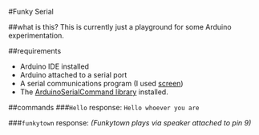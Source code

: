 #Funky Serial

##what is this?
This is currently just a playground for some Arduino experimentation.

##requirements
- Arduino IDE installed
- Arduino attached to a serial port
- A serial communications program (I used [screen](https://www.gnu.org/software/screen/manual/screen.html))
- The [ArduinoSerialCommand library](https://github.com/scogswell/ArduinoSerialCommand) installed.

##commands
###`Hello`
response: `Hello whoever you are`

###`funkytown`
response: _(Funkytown plays via speaker attached to pin 9)_
